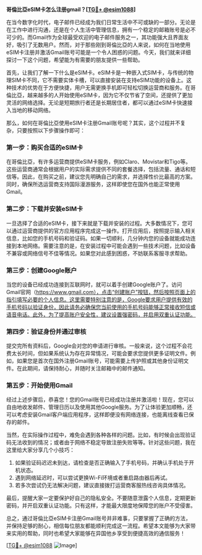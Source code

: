 **哥倫比亞eSIM卡怎么注册gmail？[[TG💪+ @esim1088](https://t.me/s/esim1088)]**

在当今数字化时代，电子邮件已经成为我们日常生活中不可或缺的一部分。无论是在工作中进行沟通，还是在个人生活中管理信息，拥有一个稳定的邮箱账号是必不可少的。而Gmail作为全球最受欢迎的电子邮件服务之一，其功能强大且界面友好，吸引了无数用户。然而，对于那些刚到哥倫比亞的人来说，如何在当地使用eSIM卡注册并激活Gmail账号可能是一个令人困惑的问题。今天，我们就来详细探讨一下这个问题，希望能为有需要的朋友提供一些帮助。

首先，让我们了解一下什么是eSIM卡。eSIM卡是一种嵌入式SIM卡，与传统的物理SIM卡不同，它不需要实体卡槽，可以直接安装在支持eSIM功能的设备上。这种技术的优势在于方便快捷，用户无需更换手机即可轻松切换运营商和服务。在哥倫比亞，越来越多的人开始使用eSIM卡，因为它不仅节省了空间，还提供了更加灵活的网络选择。无论是短期旅行者还是长期居住者，都可以通过eSIM卡快速接入当地的移动网络。

那么，如何在哥倫比亞使用eSIM卡注册Gmail账号呢？其实，这个过程并不复杂，只要按照以下步骤操作即可：

### **第一步：购买合适的eSIM卡**

在哥倫比亞，有许多运营商提供eSIM卡服务，例如Claro、Movistar和Tigo等。这些运营商通常会根据用户的实际需求提供不同的套餐选择，包括流量、通话和短信等。因此，在购买之前，建议您先明确自己的需求，并选择性价比最高的方案。同时，确保所选运营商支持国际漫游服务，这样即使您在国外也能正常使用Gmail。

### **第二步：下载并安装eSIM卡**

一旦选择了合适的eSIM卡，接下来就是下载并安装的过程。大多数情况下，您可以通过运营商提供的官方应用程序完成这一操作。打开应用后，按照提示输入相关信息，比如您的手机号码和验证码。如果一切顺利，几分钟内您的设备就能成功连接到本地网络。需要注意的是，在安装过程中可能会遇到一些技术问题，比如设备不兼容或网络信号不佳等情况。如果您对此感到困惑，不妨联系客服寻求帮助。

### **第三步：创建Google账户**

当您的设备已经成功连接到互联网时，就可以着手创建Google账户了。访问Gmail官网（https://www.gmail.com），点击“创建账户”按钮，然后按照页面上的指引填写必要的个人信息。这里需要特别注意的是，Google要求用户提供有效的手机号码以验证身份，因此请务必确保您当前使用的手机号码能够正常接收短信或语音电话。此外，为了提高账户安全性，建议设置强密码，并启用双重认证功能。

### **第四步：验证身份并通过审核**

提交完所有资料后，Google会对您的申请进行审核。一般来说，这个过程不会花费太长时间，但如果系统认为存在异常情况，可能会要求您提供更多证明文件。例如，如果您是首次在国外注册Gmail账号，可能需要上传护照或其他身份证明文件。在此期间，请保持耐心，并随时关注邮箱中的邮件通知。

### **第五步：开始使用Gmail**

经过上述步骤后，恭喜您！您的Gmail账号已经成功注册并激活啦！现在，您可以自由地收发邮件、管理日历以及使用其他Google服务。为了让体验更加顺畅，还可以考虑安装Gmail客户端应用程序，这样即便没有网络连接，也能离线查看已保存的邮件。

当然，在实际操作过程中，难免会遇到各种各样的问题。比如，有时候会出现验证码无法收到的情况；或者由于网络不稳定导致注册失败等等。针对这些问题，我在这里给大家分享几个小技巧：

1. 如果验证码迟迟未到达，请检查是否正确输入了手机号码，并确认手机处于开机状态。
2. 遇到网络延迟时，可以尝试更换Wi-Fi环境或者重启路由器后再试。
3. 若多次尝试仍无法解决问题，建议直接拨打运营商客服热线咨询具体情况。

最后，提醒大家一定要保护好自己的隐私安全。不要随意泄露个人信息，定期更新密码，并开启双重认证功能。只有这样，才能最大限度地保障您的账户不受侵害。

总之，通过哥倫比亞eSIM卡注册Gmail账号并非难事，只要掌握了正确的方法，并保持足够的耐心，相信每位朋友都能顺利完成这一流程。希望本文能够为大家带来实用的帮助，同时也希望大家能够在异国他乡享受到便捷高效的通信服务！

[[TG💪+ @esim1088](https://t.me/s/esim1088) ![Image](https://i.postimg.cc/4NQfJmqS/Snipaste-2025-05-13-00-14-12.png)]